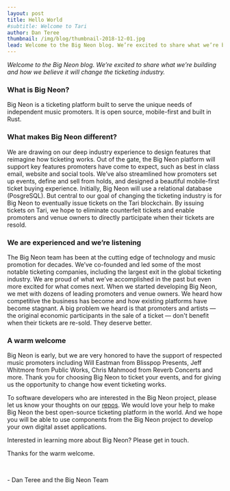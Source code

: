 ```yaml
---
layout: post
title: Hello World
#subtitle: Welcome to Tari
author: Dan Teree
thumbnail: /img/blog/thumbnail-2018-12-01.jpg
lead: Welcome to the Big Neon blog. We’re excited to share what we’re building and how we believe it will change the ticketing industry.
---
```


_Welcome to the Big Neon blog. We’re excited to share what we’re building and how we believe it will change the ticketing industry._

### What is Big Neon?

Big Neon is a ticketing platform built to serve the unique needs of independent music promoters. It is open source, mobile-first and built in Rust.

### What makes Big Neon different?

We are drawing on our deep industry experience to design features that reimagine how ticketing works. Out of the gate, the Big Neon platform will support key features promoters have come to expect, such as best in class email, website and social tools. We’ve also streamlined how promoters set up events, define and sell from holds, and designed a beautiful mobile-first ticket buying experience. Initially, Big Neon will use a relational database (PosgreSQL). But central to our goal of changing the ticketing industry is for Big Neon to eventually issue tickets on the Tari blockchain. By issuing tickets on Tari, we hope to eliminate counterfeit tickets and enable promoters and venue owners to directly participate when their tickets are resold.

### We are experienced and we’re listening
 
The Big Neon team has been at the cutting edge of technology and music promotion for decades. We’ve co-founded and led some of the most notable ticketing companies, including the largest exit in the global ticketing industry. We are proud of what we’ve accomplished in the past but even more excited for what comes next. When we started developing Big Neon, we met with dozens of leading promoters and venue owners. We heard how competitive the business has become and how existing platforms have become stagnant. A big problem we heard is that promoters and artists — the original economic participants in the sale of a ticket — don't benefit when their tickets are re-sold. They deserve better.

### A warm welcome

Big Neon is early, but we are very honored to have the support of respected music promoters including Will Eastman from Blisspop Presents, Jeff Whitmore from Public Works, Chris Mahmood from Reverb Concerts and more. Thank you for choosing Big Neon to ticket your events, and for giving us the opportunity to change how event ticketing works.

To software developers who are interested in the Big Neon project, please let us know your thoughts on our [repos](https://github.com/big-neon). We would love your help to make Big Neon the best open-source ticketing platform in the world. And we hope you will be able to use components from the Big Neon project to develop your own digital asset applications.

Interested in learning more about Big Neon? Please get in touch.

Thanks for the warm welcome.

&nbsp;

\- Dan Teree and the Big Neon Team
